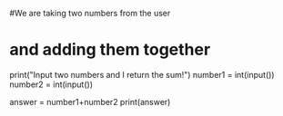 #We are taking two numbers from the user
# and adding them together

print("Input two numbers and I return the sum!")
number1 = int(input())
number2 = int(input())

answer = number1+number2
print(answer)
